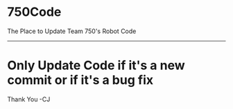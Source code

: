 # 750Code
The Place to Update Team 750's Robot Code

--------------------------------------------------

# Only Update Code if it's a new commit or if it's a bug fix
Thank You -CJ
